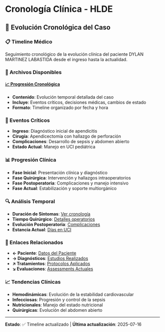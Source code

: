 # Cronología Clínica - HLDE

## 📅 Evolución Cronológica del Caso

### 📋 Timeline Médico
Seguimiento cronológico de la evolución clínica del paciente DYLAN MARTINEZ LABASTIDA desde el ingreso hasta la actualidad.

### 📄 Archivos Disponibles

#### [📈 Progresión Cronológica](progresion-cronologica.md)
- **Contenido**: Evolución temporal detallada del caso
- **Incluye**: Eventos críticos, decisiones médicas, cambios de estado
- **Formato**: Timeline organizado por fecha y hora

### 🚨 Eventos Críticos
- **Ingreso**: Diagnóstico inicial de apendicitis
- **Cirugía**: Apendicectomía con hallazgo de perforación
- **Complicaciones**: Desarrollo de sepsis y abdomen abierto
- **Estado Actual**: Manejo en UCI pediátrica

### 📊 Progresión Clínica
- **Fase Inicial**: Presentación clínica y diagnóstico
- **Fase Quirúrgica**: Intervención y hallazgos intraoperatorios
- **Fase Postoperatoria**: Complicaciones y manejo intensivo
- **Fase Actual**: Estabilización y soporte multiorgánico

### 🔍 Análisis Temporal
- **Duración de Síntomas**: [Ver cronología](progresion-cronologica.md#sintomas-iniciales)
- **Tiempo Quirúrgico**: [Detalles operatorios](progresion-cronologica.md#intervencion-quirurgica)
- **Evolución Postoperatoria**: [Complicaciones](progresion-cronologica.md#postoperatorio)
- **Estancia Actual**: [Días en UCI](progresion-cronologica.md#estancia-uci)

### 🔗 Enlaces Relacionados
- **← Paciente**: [Datos del Paciente](../01-datos-paciente/)
- **→ Diagnósticos**: [Estudios Realizados](../03-diagnosticos/)
- **↗ Tratamientos**: [Protocolos Aplicados](../04-tratamientos/)
- **↘ Evaluaciones**: [Assessments Actuales](../05-evaluaciones/)

### 📈 Tendencias Clínicas
- **Hemodinámicas**: Evolución de la estabilidad cardiovascular
- **Infecciosas**: Progresión y control de la sepsis
- **Nutricionales**: Manejo del estado nutricional
- **Quirúrgicas**: Evolución del abdomen abierto

---

**Estado**: ✅ Timeline actualizado | **Última actualización**: 2025-07-16
